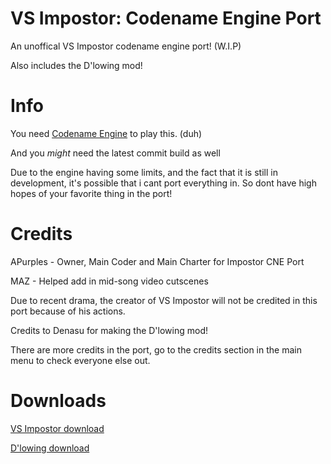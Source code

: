 # VS Impostor: Codename Engine Port
An unoffical VS Impostor codename engine port! (W.I.P)

Also includes the D'lowing mod!


# Info
You need [Codename Engine](https://github.com/FNF-CNE-Devs/CodenameEngine) to play this. (duh)

And you *might* need the latest commit build as well

Due to the engine having some limits, and the fact that it is still in development, it's possible that i cant port everything in. So dont have high hopes of your favorite thing in the port!

# Credits
APurples - Owner, Main Coder and Main Charter for Impostor CNE Port

MAZ - Helped add in mid-song video cutscenes

Due to recent drama, the creator of VS Impostor will not be credited in this port because of his actions.

Credits to Denasu for making the D'lowing mod!

There are more credits in the port, go to the credits section in the main menu to check everyone else out.

# Downloads
[VS Impostor download](https://gamebanana.com/mods/55652)

[D'lowing download](https://gamebanana.com/mods/386576)